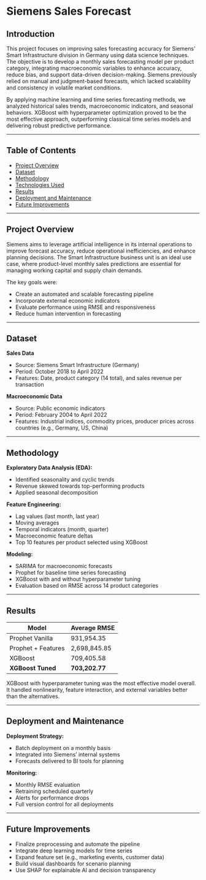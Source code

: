 # Siemens Sales Forecast

## Introduction  
This project focuses on improving sales forecasting accuracy for Siemens' Smart Infrastructure division in Germany using data science techniques. The objective is to develop a monthly sales forecasting model per product category, integrating macroeconomic variables to enhance accuracy, reduce bias, and support data-driven decision-making. Siemens previously relied on manual and judgment-based forecasts, which lacked scalability and consistency in volatile market conditions.

By applying machine learning and time series forecasting methods, we analyzed historical sales trends, macroeconomic indicators, and seasonal behaviors. XGBoost with hyperparameter optimization proved to be the most effective approach, outperforming classical time series models and delivering robust predictive performance.

---

## Table of Contents  
- [Project Overview](#project-overview)  
- [Dataset](#dataset)  
- [Methodology](#methodology)  
- [Technologies Used](#technologies-used)  
- [Results](#results)  
- [Deployment and Maintenance](#deployment-and-maintenance)  
- [Future Improvements](#future-improvements)  

---

## Project Overview  
Siemens aims to leverage artificial intelligence in its internal operations to improve forecast accuracy, reduce operational inefficiencies, and enhance planning decisions. The Smart Infrastructure business unit is an ideal use case, where product-level monthly sales predictions are essential for managing working capital and supply chain demands.

The key goals were:  
- Create an automated and scalable forecasting pipeline  
- Incorporate external economic indicators  
- Evaluate performance using RMSE and responsiveness  
- Reduce human intervention in forecasting  

---

## Dataset  
**Sales Data**  
- Source: Siemens Smart Infrastructure (Germany)  
- Period: October 2018 to April 2022  
- Features: Date, product category (14 total), and sales revenue per transaction  

**Macroeconomic Data**  
- Source: Public economic indicators  
- Period: February 2004 to April 2022  
- Features: Industrial indices, commodity prices, producer prices across countries (e.g., Germany, US, China)

---

## Methodology  
**Exploratory Data Analysis (EDA):**  
- Identified seasonality and cyclic trends  
- Revenue skewed towards top-performing products  
- Applied seasonal decomposition  

**Feature Engineering:**  
- Lag values (last month, last year)  
- Moving averages  
- Temporal indicators (month, quarter)  
- Macroeconomic feature deltas  
- Top 10 features per product selected using XGBoost  

**Modeling:**  
- SARIMA for macroeconomic forecasts  
- Prophet for baseline time series forecasting  
- XGBoost with and without hyperparameter tuning  
- Evaluation based on RMSE across 14 product categories  

---

## Results  
| Model                  | Average RMSE        |
|------------------------|---------------------|
| Prophet Vanilla        | 931,954.35          |
| Prophet + Features     | 2,698,845.85        |
| XGBoost                | 709,405.58          |
| **XGBoost Tuned**      | **703,202.77**      |

XGBoost with hyperparameter tuning was the most effective model overall. It handled nonlinearity, feature interaction, and external variables better than the alternatives.

---

## Deployment and Maintenance  
**Deployment Strategy:**  
- Batch deployment on a monthly basis  
- Integrated into Siemens’ internal systems  
- Forecasts delivered to BI tools for planning  

**Monitoring:**  
- Monthly RMSE evaluation  
- Retraining scheduled quarterly  
- Alerts for performance drops  
- Full version control for all deployments  

---

## Future Improvements  
- Finalize preprocessing and automate the pipeline  
- Integrate deep learning models for time series  
- Expand feature set (e.g., marketing events, customer data)  
- Build visual dashboards for scenario planning  
- Use SHAP for explainable AI and decision transparency  
